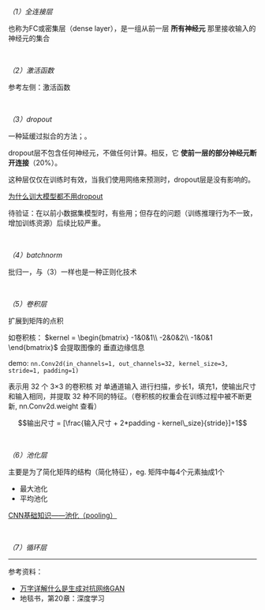 



_（1）全连接层_

也称为FC或密集层（dense layer），是一组从前一层 **所有神经元** 那里接收输入的神经元的集合



</br>

_（2）激活函数_

参考左侧：激活函数




</br>

_（3）dropout_

一种延缓过拟合的方法；。

dropout层不包含任何神经元，不做任何计算。相反，它 **使前一层的部分神经元断开连接**（20%）。

这种层仅仅在训练时有效，当我们使用网络来预测时，dropout层是没有影响的。

[为什么训大模型都不用dropout](https://mp.weixin.qq.com/s/2GOHIsBBGHBA9yEPk6Ztrw)

待验证：在以前小数据集模型时，有些用；但存在的问题（训练推理行为不一致，增加训练资源）后续比较严重。

</br>

_（4）batchnorm_


批归一，与（3）一样也是一种正则化技术



</br>

_（5）卷积层_

扩展到矩阵的点积

如卷积核：
$kernel = \begin{bmatrix}
-1&0&1\\
-2&0&2\\
-1&0&1
\end{bmatrix}$ 会提取图像的 垂直边缘信息

demo:
`nn.Conv2d(in_channels=1, out_channels=32, kernel_size=3, stride=1, padding=1)` 

表示用 32 个 3×3 的卷积核 对 单通道输入 进行扫描，步长1，填充1，使输出尺寸和输入相同，并提取 32 种不同的特征。（卷积核的权重会在训练过程中被不断更新, nn.Conv2d.weight 查看）

$$输出尺寸 = [\frac{输入尺寸 + 2*padding - kernel\_size}{stride}]+1$$


</br>

_（6）池化层_

主要是为了简化矩阵的结构（简化特征），eg. 矩阵中每4个元素抽成1个

- 最大池化
- 平均池化

[CNN基础知识——池化（pooling）](https://zhuanlan.zhihu.com/p/78760534)


</br>

_（7）循环层_


------------------

参考资料：
- [万字详解什么是生成对抗网络GAN](https://bbs.huaweicloud.com/blogs/314916)
- 地毯书，第20章：深度学习